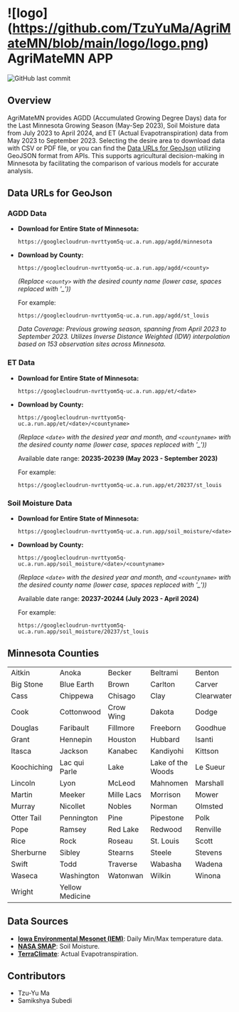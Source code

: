 # ![logo] (https://github.com/TzuYuMa/AgriMateMN/blob/main/logo/logo.png) AgriMateMN APP
![GitHub last commit](https://img.shields.io/github/last-commit/TzuYuMa/AgriMateMN?style=for-the-badge)

## Overview  
AgriMateMN provides AGDD (Accumulated Growing Degree Days) data for the Last Minnesota Growing Season (May-Sep 2023), Soil Moisture data from July 2023 to April 2024, and ET (Actual Evapotranspiration) data from May 2023 to September 2023. Selecting the desire area to download data with CSV or PDF file, or you can find the [Data URLs for GeoJson](#data-urls-for-geojson) utilizing GeoJSON format from APIs. This supports agricultural decision-making in Minnesota by facilitating the comparison of various models for accurate analysis.

## Data URLs for GeoJson
### AGDD Data
- **Download for Entire State of Minnesota:**
  ```plaintext
  https://googlecloudrun-nvrttyom5q-uc.a.run.app/agdd/minnesota
  ```

- **Download by County:**
  ```plaintext
  https://googlecloudrun-nvrttyom5q-uc.a.run.app/agdd/<county>
  ```
  *(Replace `<county>` with the desired county name (lower case, spaces replaced with '_'))*

  For example:
  ```plaintext
  https://googlecloudrun-nvrttyom5q-uc.a.run.app/agdd/st_louis
  ```

  *Data Coverage: Previous growing season, spanning from April 2023 to September 2023. Utilizes Inverse Distance Weighted (IDW) interpolation based on 153 observation sites across Minnesota.*

### ET Data
- **Download for Entire State of Minnesota:**
  ```plaintext
  https://googlecloudrun-nvrttyom5q-uc.a.run.app/et/<date>
  ```

- **Download by County:**
  ```plaintext
  https://googlecloudrun-nvrttyom5q-uc.a.run.app/et/<date>/<countyname>
  ```
  *(Replace `<date>` with the desired year and month, and `<countyname>` with the desired county name (lower case, spaces replaced with '_'))*

  Available date range: **20235-20239 (May 2023 - September 2023)**

  For example:
  ```plaintext
  https://googlecloudrun-nvrttyom5q-uc.a.run.app/et/20237/st_louis
  ```

### Soil Moisture Data
- **Download for Entire State of Minnesota:**
  ```plaintext
  https://googlecloudrun-nvrttyom5q-uc.a.run.app/soil_moisture/<date>
  ```

- **Download by County:**
  ```plaintext
  https://googlecloudrun-nvrttyom5q-uc.a.run.app/soil_moisture/<date>/<countyname>
  ```
  *(Replace `<date>` with the desired year and month, and `<countyname>` with the desired county name (lower case, spaces replaced with '_'))*

  Available date range: **20237-20244 (July 2023 - April 2024)**

  For example:
  ```plaintext
  https://googlecloudrun-nvrttyom5q-uc.a.run.app/soil_moisture/20237/st_louis
## Minnesota Counties

|        |        |        |        |        |
|--------|--------|--------|--------|--------|
| Aitkin | Anoka  | Becker | Beltrami | Benton |
| Big Stone | Blue Earth | Brown | Carlton | Carver |
| Cass | Chippewa | Chisago | Clay | Clearwater |
| Cook | Cottonwood | Crow Wing | Dakota | Dodge |
| Douglas | Faribault | Fillmore | Freeborn | Goodhue |
| Grant | Hennepin | Houston | Hubbard | Isanti |
| Itasca | Jackson | Kanabec | Kandiyohi | Kittson |
| Koochiching | Lac qui Parle | Lake | Lake of the Woods | Le Sueur |
| Lincoln | Lyon | McLeod | Mahnomen | Marshall |
| Martin | Meeker | Mille Lacs | Morrison | Mower |
| Murray | Nicollet | Nobles | Norman | Olmsted |
| Otter Tail | Pennington | Pine | Pipestone | Polk |
| Pope | Ramsey | Red Lake | Redwood | Renville |
| Rice | Rock | Roseau | St. Louis | Scott |
| Sherburne | Sibley | Stearns | Steele | Stevens |
| Swift | Todd | Traverse | Wabasha | Wadena |
| Waseca | Washington | Watonwan | Wilkin | Winona |
| Wright | Yellow Medicine |        |        |        |

## Data Sources 
- [**Iowa Environmental Mesonet (IEM)**](https://mesonet.agron.iastate.edu/): Daily Min/Max temperature data.
- [**NASA SMAP**](https://nsidc.org/data/spl3smp_e/versions/3): Soil Moisture.
- [**TerraClimate**](https://developers.google.com/earth-engine/datasets/catalog/IDAHO_EPSCOR_TERRACLIMATE): Actual Evapotranspiration.
  
## Contributors 
- Tzu-Yu Ma  
- Samikshya Subedi
